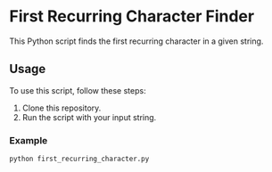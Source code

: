 # First Recurring Character Finder

This Python script finds the first recurring character in a given string.

## Usage

To use this script, follow these steps:

1. Clone this repository.
2. Run the script with your input string.

### Example

```bash
python first_recurring_character.py
